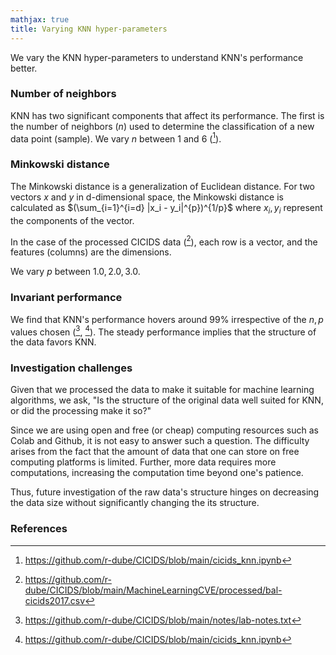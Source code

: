 ```yaml
---
mathjax: true
title: Varying KNN hyper-parameters
---
```

We vary the KNN hyper-parameters to understand KNN's performance better.

### Number of neighbors
KNN has two significant components that affect its performance. The first is the number of neighbors ($n$) used to determine the classification of a new data point (sample). We vary $n$ between $1$ and $6$ ([^colab3]).

### Minkowski distance
The Minkowski distance is a generalization of Euclidean distance. For two vectors $x$ and $y$ in d-dimensional space, the Minkowski distance is calculated as $(\sum_{i=1}^{i=d} |x_i - y_i|^{p})^{1/p}$ where $x_i, y_i$ represent the components of the vector.

In the case of the processed CICIDS data ([^data1]), each row is a vector, and the features (columns) are the dimensions.

We vary $p$ between ${1.0, 2.0, 3.0}$.

### Invariant performance
We find that KNN's performance hovers around 99% irrespective of the $n, p$ values chosen ([^notes2], [^colab3]). The steady performance implies that the structure of the data favors KNN. 

### Investigation challenges
Given that we processed the data to make it suitable for machine learning algorithms, we ask, "Is the structure of the original data well suited for KNN, or did the processing make it so?" 

Since we are using open and free (or cheap) computing resources such as Colab and Github, it is not easy to answer such a question. The difficulty arises from the fact that the amount of data that one can store on free computing platforms is limited. Further, more data requires more computations, increasing the computation time beyond one's patience. 

Thus, future investigation of the raw data's structure hinges on decreasing the data size without significantly changing the its structure.

### References
[^data1]: https://github.com/r-dube/CICIDS/blob/main/MachineLearningCVE/processed/bal-cicids2017.csv
[^notes2]: https://github.com/r-dube/CICIDS/blob/main/notes/lab-notes.txt
[^colab3]: https://github.com/r-dube/CICIDS/blob/main/cicids_knn.ipynb
